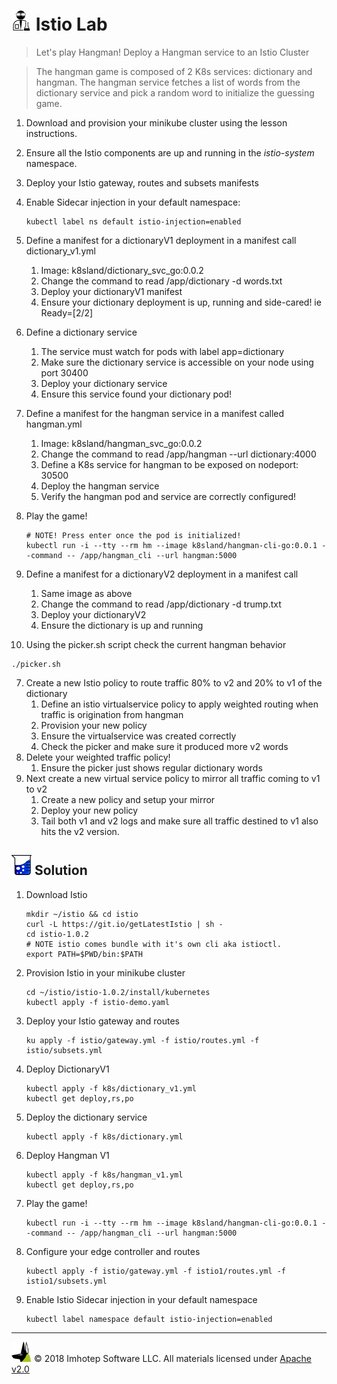 # <img src="../assets/lab.png" width="32" height="auto"/> Istio Lab

> Let's play Hangman! Deploy a Hangman service to an Istio Cluster

> The hangman game is composed of 2 K8s services: dictionary and hangman. The hangman
> service fetches a list of words from the dictionary service and pick a random word to
> initialize the guessing game.

1. Download and provision your minikube cluster using the lesson instructions.
1. Ensure all the Istio components are up and running in the *istio-system* namespace.
1. Deploy your Istio gateway, routes and subsets manifests
1. Enable Sidecar injection in your default namespace:

    ```shell
    kubectl label ns default istio-injection=enabled
    ```

1. Define a manifest for a dictionaryV1 deployment in a manifest call dictionary_v1.yml
   1. Image: k8sland/dictionary_svc_go:0.0.2
   1. Change the command to read /app/dictionary -d words.txt
   1. Deploy your dictionaryV1 manifest
   1. Ensure your dictionary deployment is up, running and side-cared! ie Ready=[2/2]
2. Define a dictionary service
   1. The service must watch for pods with label app=dictionary
   2. Make sure the dictionary service is accessible on your node using port 30400
   3. Deploy your dictionary service
   4. Ensure this service found your dictionary pod!
3. Define a manifest for the hangman service in a manifest called hangman.yml
   1. Image: k8sland/hangman_svc_go:0.0.2
   2. Change the command to read /app/hangman --url dictionary:4000
   3. Define a K8s service for hangman to be exposed on nodeport: 30500
   4. Deploy the hangman service
   5. Verify the hangman pod and service are correctly configured!
4. Play the game!

    ```shell
    # NOTE! Press enter once the pod is initialized!
    kubectl run -i --tty --rm hm --image k8sland/hangman-cli-go:0.0.1 --command -- /app/hangman_cli --url hangman:5000
    ```

5. Define a manifest for a dictionaryV2 deployment in a manifest call
   1. Same image as above
   2. Change the command to read /app/dictionary -d trump.txt
   3. Deploy your dictionaryV2
   4. Ensure the dictionary is up and running
6. Using the picker.sh script check the current hangman behavior

  ```shell
  ./picker.sh
  ```
7. Create a new Istio policy to route traffic 80% to v2 and 20% to v1 of the dictionary
   1. Define an istio virtualservice policy to apply weighted routing when traffic is origination from hangman
   2. Provision your new policy
   3. Ensure the virtualservice was created correctly
   4. Check the picker and make sure it produced more v2 words
8. Delete your weighted traffic policy!
   1. Ensure the picker just shows regular dictionary words
9. Next create a new virtual service policy to mirror all traffic coming to v1 to v2
   1. Create a new policy and setup your mirror
   2. Deploy your new policy
   3. Tail both v1 and v2 logs and make sure all traffic destined to v1 also hits the v2 version.


## <img src="../assets/sol.png" width="32" height="auto"/> Solution

1. Download Istio

    ```shell
    mkdir ~/istio && cd istio
    curl -L https://git.io/getLatestIstio | sh -
    cd istio-1.0.2
    # NOTE istio comes bundle with it's own cli aka istioctl.
    export PATH=$PWD/bin:$PATH
    ```

2. Provision Istio in your minikube cluster

    ```shell
    cd ~/istio/istio-1.0.2/install/kubernetes
    kubectl apply -f istio-demo.yaml
    ```

1. Deploy your Istio gateway and routes

    ```shell
    ku apply -f istio/gateway.yml -f istio/routes.yml -f istio/subsets.yml
    ```

1. Deploy DictionaryV1

    ```shell
    kubectl apply -f k8s/dictionary_v1.yml
    kubectl get deploy,rs,po
    ```

1. Deploy the dictionary service

    ```shell
    kubectl apply -f k8s/dictionary.yml
    ```

3. Deploy Hangman V1

    ```shell
    kubectl apply -f k8s/hangman_v1.yml
    kubectl get deploy,rs,po
    ```

4. Play the game!

    ```shell
    kubectl run -i --tty --rm hm --image k8sland/hangman-cli-go:0.0.1 --command -- /app/hangman_cli --url hangman:5000
    ```

5. Configure your edge controller and routes

    ```shell
    kubectl apply -f istio/gateway.yml -f istio1/routes.yml -f istio1/subsets.yml
    ```

6. Enable Istio Sidecar injection in your default namespace

    ```shell
    kubectl label namespace default istio-injection=enabled
    ```

---
<img src="../assets/imhotep_logo.png" width="32" height="auto"/> © 2018 Imhotep Software LLC.
All materials licensed under [Apache v2.0](http://www.apache.org/licenses/LICENSE-2.0)
